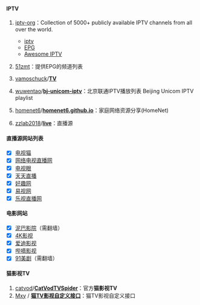#### IPTV

1. [iptv-org](https://github.com/iptv-org)：Collection of 5000+ publicly available IPTV channels from all over the world.
   - [iptv](https://github.com/iptv-org/iptv)
   - [EPG](https://github.com/iptv-org/epg)
   - [Awesome IPTV](https://github.com/iptv-org/awesome-iptv)

2. [51zmt](http://epg.51zmt.top:8000/)：提供EPG的频道列表
3. [vamoschuck](https://github.com/vamoschuck)/**[TV](https://github.com/vamoschuck/TV)**
4. [wuwentao](https://github.com/wuwentao)/**[bj-unicom-iptv](https://github.com/wuwentao/bj-unicom-iptv)**：北京联通IPTV播放列表 Beijing Unicom IPTV playlist
5. [homenet6](https://github.com/homenet6)/**[homenet6.github.io](https://github.com/homenet6/homenet6.github.io)**：家庭网络资源分享(HomeNet)
6. [zzlab2018](https://github.com/zzlab2018)/**[live](https://github.com/zzlab2018/live)**：直播源

#### 直播源网站列表

- [x] [电视猫](https://www.tvmao.com/)
- [x] [网络电视直播网](http://www.hao5.net/)
- [x] [电视眼](http://www.tvyan.com/)
- [x] [天天直播](http://www.tiantianzhibo.net/)
- [x] [好趣网](http://www.haoqu.net/)
- [x] [易视网](http://www.cietv.com/)
- [x] [乐视直播网](http://www.leshi123.com/)

#### 电影网站

- [x] [泥巴影院](https://bit.ly/3s17eZa)（需翻墙）
- [x] [4K影视](https://www.4kvm.com/)
- [x] [爱迪影视](https://aidi.tv/)
- [x] [哔嘀影视](https://www.btbdys.com/)
- [x] [91美剧](https://mjw91.com/)（需翻墙）

#### 猫影视TV

1. [catvod](https://github.com/catvod)/**[CatVodTVSpider](https://github.com/catvod/CatVodTVSpider)**：官方**猫影视TV**
2. [Mxy](https://gitee.com/mxyseo) / **[猫TV影视自定义接口](https://gitee.com/mxyseo/cat-tv)**：猫TV影视自定义接口
